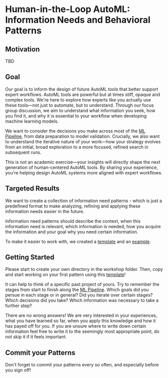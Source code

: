 # Human-in-the-Loop AutoML: Information Needs and Behavioral Patterns

## Motivation

TBD

## Goal

Our goal is to inform the design of future AutoML tools that better support expert workflows. AutoML tools are powerful but at times stiff, opaque and complex tools. We're here to explore how experts like you actually use these tools—not just to automate, but to understand. Through our focus group discussion, we aim to understand what information you seek, how you find it, and why it is essential to your workflow when developing machine learning models. 

We want to consider the decisions you make across most of the [ML Pipeline](ML%20Pipeline%20Overview.md), from data preparation to model validation. Crucially, we also want to understand the iterative nature of your work—how your strategy evolves from an initial, broad exploration to a more focused, refined search in subsequent runs.

This is not an academic exercise—your insights will directly shape the next generation of human-centered AutoML tools. By sharing your experience, you're helping design AutoML systems more aligned with expert workflows.

## Targeted Results

We want to create a collection of information need patterns - which is just a predefined format to make analyzing, refining and applying these information needs easier in the future.

Information need patterns should describe the context, when this information need is relevant, which information is needed, how you acquire the information and your goal why you need certain information.

To make it easier to work with, we created a [template](Template.md) and an [example](Example.md).

## Getting Started

Please start to create your own directory in the workshop folder.
Then, copy and start working on your first pattern using this [template](Template.md)!

It can help to think of a specific past project of yours. Try to remember the stages from start to finish along the [ML Pipeline](ML%20Pipeline%20Overview.md). Which goals did you persue in each stage or in general? Did you iterate over certain stages? Which decisions did you take? Which information was necessary to take a further step?

There are no wrong answers! We are very interested in your experiences, what you have learned so far, when you apply this knowledge and how it has payed off for you.
If you are unsure where to write down certain information feel free to write it to the seemingly most appropriate point, do not skip it if it feels important.

## Commit your Patterns

Don't forget to commit your patterns every so often, and especially before you sign off!

